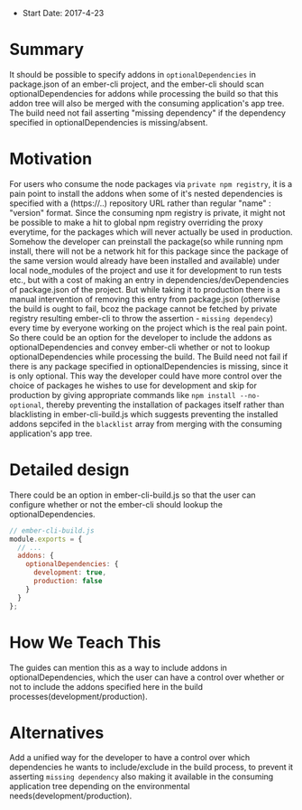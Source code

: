 - Start Date: 2017-4-23

# Summary

It should be possible to specify addons in `optionalDependencies` in package.json of an ember-cli project, and the ember-cli should scan optionalDependencies for addons while processing the build so that this addon tree will also be merged with the consuming application's app tree.
The build need not fail asserting "missing dependency" if the dependency specified in optionalDependencies is missing/absent.

# Motivation

For users who consume the node packages via `private npm registry`, it is a pain point to install the addons when some of it's nested dependencies is specified with a (https://..) repository URL rather than regular "name" : "version" format. Since the consuming npm registry is private, it might not be possible to make a hit to global npm registry overriding the proxy everytime, for the packages which will never actually be used in production.
Somehow the developer can preinstall the package(so while running npm install, there will not be a network hit for this package since the package of the same version would already have been installed and available) under local node_modules of the project and use it for development to run tests etc., but with a cost of making an entry in dependencies/devDependencies of package.json of the project. But while taking it to production there is a manual intervention of removing this entry from package.json (otherwise the build is ought to fail, bcoz the package cannot be fetched by private registry resulting ember-cli to throw the assertion - `missing dependecy`) every time by everyone working on the project which is the real pain point.
So there could be an option for the developer to include the addons as optionalDependencies and convey ember-cli whether or not to lookup optionalDependencies while processing the build.
The Build need not fail if there is any package specified in optionalDependencies is missing, since it is only optional.
This way the developer could have more control over the choice of packages he wishes to use for development and skip for production by giving appropriate commands like `npm install --no-optional`, thereby preventing the installation of packages itself rather than blacklisting in ember-cli-build.js which suggests preventing the installed addons sepcifed in the `blacklist` array from merging with the consuming application's app tree.

# Detailed design

There could be an option in ember-cli-build.js so that the user can configure whether or not the ember-cli should lookup the optionalDependencies.

```js
// ember-cli-build.js
module.exports = {
  // ...
  addons: {
    optionalDependencies: {
      development: true,
      production: false
    }
  }
};
```
# How We Teach This

The guides can mention this as a way to include addons in optionalDependencies, which the user can have a control over whether or not to include the addons specified here in the build processes(development/production).

# Alternatives

Add a unified way for the developer to have a control over which dependencies he wants to include/exclude in the build process, to prevent it asserting `missing dependency` also making it available in the consuming application tree depending on the environmental needs(development/production).
